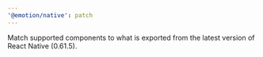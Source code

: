 ```yaml
---
'@emotion/native': patch
---
```


Match supported components to what is exported from the latest version of React Native (0.61.5).
